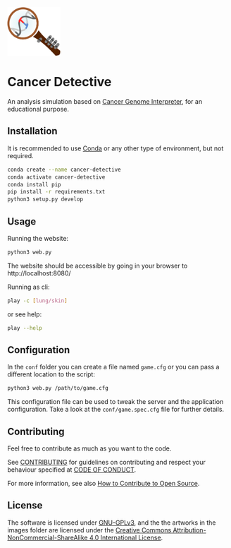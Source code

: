 <img src="logo.png" alt="Cancer Detective" width="120px" height="110px">

# Cancer Detective

An analysis simulation based on [Cancer Genome Interpreter](https://www.cancergenomeinterpreter.org/home), for an educational purpose. 

## Installation

It is recommended to use [Conda](https://docs.conda.io/en/latest/) or any other type of environment, but not required.

```bash
conda create --name cancer-detective
conda activate cancer-detective
conda install pip
pip install -r requirements.txt
python3 setup.py develop
```

## Usage

Running the website:

```bash
python3 web.py
```

The website should be accessible by going in your
browser to http://localhost:8080/

Running as cli:

```bash
play -c [lung/skin]
```

or see help:

```bash
play --help
```

## Configuration

In the `conf` folder you can create a file named
`game.cfg` or you can pass a different location
to the script:

```bash
python3 web.py /path/to/game.cfg
```

This configuration file can be used to tweak the
server and the application configuration. 
Take a look at the `conf/game.spec.cfg` file
for further details.

## Contributing

Feel free to contribute as much as you want to the code.

See [CONTRIBUTING](CONTRIBUTING.md) for guidelines on contributing and respect your behaviour specified at [CODE OF CONDUCT](CODE_OF_CONDUCT.md).

For more information, see also [How to Contribute to Open Source](https://opensource.guide/how-to-contribute/).

## License

The software is licensed under [GNU-GPLv3](LICENSE), and 
the the artworks in the images folder are licensed
under the [Creative Commons Attribution-NonCommercial-ShareAlike 4.0 International License](https://creativecommons.org/licenses/by-nc-sa/4.0/legalcode.txt).
